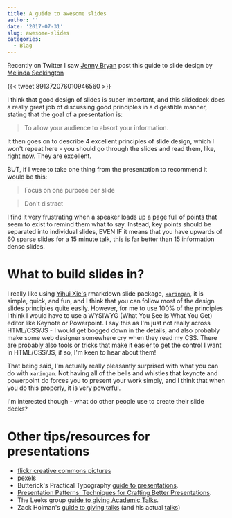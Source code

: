```yaml
---
title: A guide to awesome slides
author: ''
date: '2017-07-31'
slug: awesome-slides
categories: 
  - Blag
---
```


Recently on Twitter I saw [Jenny Bryan](https://github.com/jennybc) post this guide to slide design by [Melinda Seckington](https://twitter.com/mseckington)

{{< tweet 891372076010946560 >}}

I think that good design of slides is super important, and this slidedeck does a really great job of discussing good principles in a digestible manner, stating that the goal of a presentation is:

> To allow your audience to absort your information.

It then goes on to describe 4 excellent principles of slide design, which I won't repeat here - you should go through the slides and read them, like, [right now](https://speakerdeck.com/mseckington/the-art-of-slide-design). They are excellent.

BUT, if I were to take one thing from the presentation to recommend it would be this:

> Focus on one purpose per slide

> Don't distract

I find it very frustrating when a speaker loads up a page full of points that seem to exist to remind them what to say. Instead, key points should be separated into individual slides, EVEN IF it means that you have upwards of 60 sparse slides for a 15 minute talk, this is far better than 15 information dense slides.

# What to build slides in?

I really like using [Yihui Xie's](https://yihui.name) rmarkdown slide package, [`xaringan`](https://github.com/yihui/xaringan), it is simple, quick, and fun, and I think that you can follow most of the design slides principles quite easily. However, for me to use 100% of the principles I think I would have to use a WYSIWYG (What You See Is What You Get) editor like Keynote or Powerpoint. I say this as I'm just not really across HTML/CSS/JS - I would get bogged down in the details, and also probably make some web designer somewhere cry when they read my CSS. There are probably also tools or tricks that make it easier to get the control I want in HTML/CSS/JS, if so, I'm keen to hear about them!

That being said, I'm actually really pleasantly surprised with what you can do with `xaringan`. Not having all of the bells and whistles that keynote and powerpoint do forces you to present your work simply, and I think that when you do this properly, it is very powerful.

I'm interested though - what do other people use to create their slide decks?

# Other tips/resources for presentations

- [flickr creative commons pictures](https://www.flickr.com/creativecommons/)
- [pexels](https://www.pexels.com/)
- Butterick's Practical Typography [guide to presentations](http://practicaltypography.com/presentations.html).
- [Presentation Patterns: Techniques for Crafting Better Presentations](https://www.amazon.com/dp/0321820800/ref=cm_sw_su_dp).
- The Leeks group [guide to giving Academic Talks](https://github.com/jtleek/talkguide).
- Zack Holman's [guide to giving talks](http://speaking.io/) (and his actual [talks](https://zachholman.com/talks))
